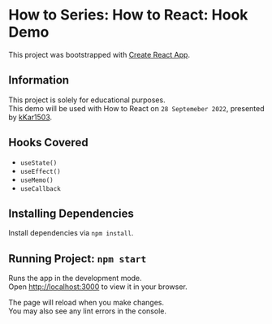 # How to Series: How to React: Hook Demo

This project was bootstrapped with [Create React App](https://github.com/facebook/create-react-app).

## Information

This project is solely for educational purposes.\
This demo will be used with How to React on `28 Septemeber 2022`, presented by [kKar1503](https://github.com/kKar1503).

## Hooks Covered 
- `useState()`
- `useEffect()`
- `useMemo()` 
- `useCallback`

## Installing Dependencies

Install dependencies via `npm install`.

## Running Project: `npm start`

Runs the app in the development mode.\
Open [http://localhost:3000](http://localhost:3000) to view it in your browser.

The page will reload when you make changes.\
You may also see any lint errors in the console.
